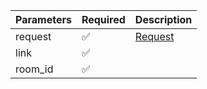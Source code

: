 | Parameters | Required           | Description           |
|------------|--------------------|-----------------------|
| request    | :white_check_mark: | [Request](Request.md) |
| link       | :white_check_mark: |                       |
| room_id    | :white_check_mark: |                       |